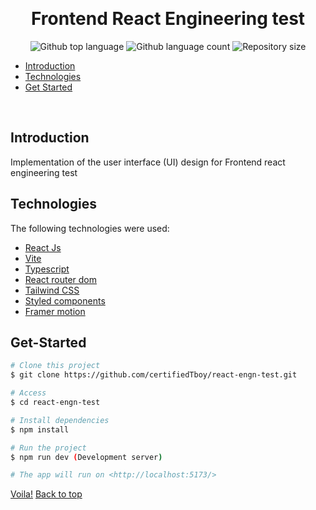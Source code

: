 <div align="center" id="top"> 
 
  &#xa0;

</div>

<h1 align="center">Frontend React Engineering test </h1>

<p align="center">
  <img alt="Github top language" src="https://img.shields.io/github/languages/top/certifiedTboy/react-engn-test?color=56BEB8">

  <img alt="Github language count" src="https://img.shields.io/github/languages/count/certifiedTboy/react-engn-test?color=56BEB8">

  <img alt="Repository size" src="https://img.shields.io/github/repo-size/certifiedTboy/react-engn-test?color=56BEB8">

</p>

- [Introduction](#Introduction)
- [Technologies](#Technologies)
- [Get Started](#Get-Started)

<br>

## Introduction

Implementation of the user interface (UI) design for Frontend react engineering test

## Technologies

The following technologies were used:

- [React Js](#)
- [Vite](#)
- [Typescript](#)
- [React router dom](#)
- [Tailwind CSS](#)
- [Styled components](#)
- [Framer motion](#)

## Get-Started

```bash
# Clone this project
$ git clone https://github.com/certifiedTboy/react-engn-test.git

# Access
$ cd react-engn-test

# Install dependencies
$ npm install

# Run the project
$ npm run dev (Development server)

# The app will run on <http://localhost:5173/>
```

<a href="">Voila!</a> <a href="#top">Back to top</a>
